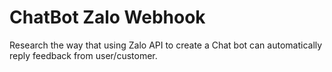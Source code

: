 # ChatBot Zalo Webhook
Research the way that using Zalo API to create a Chat bot can automatically reply feedback from user/customer.
